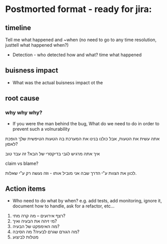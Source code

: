 # Postmorted format - ready for jira:

## timeline

Tell me what happened and ~when (no need to go to any time resolution, justtell what happened when?)

- Detection - who detected how and what?
  time what happened

## buisness impact

- What was the actual buisness impact ot the

## root cause

### why why why?

- If you were the man behind the bug, What do we need to do in order to prevent such a volnurability

אתה עשית את הטעות, אבל כולנו בנינו את המערכת בה הטעות הטיפשית שלך הופכת לאסון?

איך אתה מרגיש לגבי בדיקסרי של הבא? זה עבד טוב

claim vs blame?

לכוון את הצוות ע"י הדרך שבה אני מוביל אותו - וזה נעשה רק ע"י שאלות.

## Action items

- Who need to do what by when? e.g. add tests, add monitoring, ignore it, document how to handle, ask for a refactor, etc...

1. רצף אירועים – מה קרה מתי?
2. מי זיהה את הבעיה ואיך?
3. מה האימפקט של הבעיה?
4. מה הגורם שגרם לבעיה? מה הסיבה?
5. מטלות לביצוע
